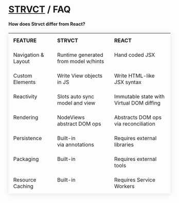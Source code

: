 # <a href="../index.html">STRVCT</a> / FAQ

#### How does Strvct differ from React?

<style>
  table {
    width: 100%;
    border-collapse: collapse;
    margin: 20px 0;
    box-shadow: 0 2px 15px rgba(0, 0, 0, 0.1);
  }
  th {
    text-align: left;
    padding: 12px 15px;
    font-weight: bold;
    vertical-align: top;
    border-bottom: 1px solid rgba(255, 255, 255, 0.1);
    text-transform: uppercase;
  }
  td {
    padding: 12px 15px;
    border-bottom: 1px solid rgba(255, 255, 255, 0.1);
    vertical-align: top;
    text-align: left;
  }
  tr:nth-child(even) {
  }
  tr:hover {
    background-color: #rgba(255, 255, 255, 0.1);
  }
</style>

<table>
  <thead>
    <tr>
      <th>Feature</th>
      <th>Strvct</th>
      <th>React</th>
    </tr>
  </thead>
  <tbody>
    <tr>
      <td class="feature-name" style="width:fit-content;">Navigation & Layout</td>
      <td class="strvct">Runtime generated from model w/hints</td>
      <td class="react">Hand coded JSX</td>
    </tr>
    <tr>
      <td class="feature-name">Custom Elements</td>
      <td class="strvct">Write View objects in JS</td>
      <td class="react">Write HTML-like JSX syntax</td>
    </tr>
    <tr>
      <td class="feature-name">Reactivity</td>
      <td class="strvct">Slots auto sync model and view</td>
      <td class="react">Immutable state with Virtual DOM diffing</td>
    </tr>
    <tr>
      <td class="feature-name">Rendering</td>
      <td class="strvct">NodeViews abstract DOM ops</td>
      <td class="react">Abstracts DOM ops via reconciliation</td>
    </tr>
    <tr>
      <td class="feature-name">Persistence</td>
      <td class="strvct">Built-in<br> via annotations</td>
      <td class="react">Requires external libraries</td>
    </tr>
    <tr>
      <td class="feature-name">Packaging</td>
      <td class="strvct">Built-in</td>
      <td class="react">Requires external tools</td>
    </tr>
    <tr>
      <td class="feature-name">Resource Caching</td>
      <td class="strvct">Built-in</td>
      <td class="react">Requires Service Workers</td>
    </tr>
  </tbody>
</table>

<br><br>
<br><br>

<!--
#### What does Strvct do for you that you'd need to implement yourself in React?

1. **Automatic UI Generation**: Strvct creates complete UI components from your model objects with no additional code.

   ```javascript
   // Just define a model with properties:
   {
     const slot = this.newSlot("modelName", null);
     slot.setLabel("name");
     slot.setIsSubnodeField(true);
   }
   // The UI is automatically generated with appropriate fields and labels
   ```

2. **Bidirectional Data Binding**: Properties marked with `setSyncsToView(true)` trigger automatic UI updates when changed.

   ```javascript
   didUpdateSlot(aSlot, oldValue, newValue) {
     if (aSlot.syncsToView()) {
       this.scheduleSyncToView(aSlot.name());
     }
   }
   ```

3. **Built-in Persistence**: Simple property flagging for automatic IndexedDB storage.

   ```javascript
   // Mark a class for storage:
   this.setShouldStore(true)
   // Mark a property to be stored:
   slot.setShouldStoreSlot(true)
   // Changes automatically commit at end of event loop
   ```

4. **Hierarchical View Management**: Parent-child relationships in models automatically create matching view hierarchies.

5. **Centralized Notification System**: Built-in observer pattern for cross-component communication without prop drilling.

In React, you'd need separate libraries and manual code for each of these features (Redux/MobX, React Router, form libraries, persistence adapters, etc.).

-->
